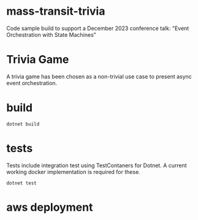 # mass-transit-trivia
Code sample build to support a December 2023 conference talk: "Event Orchestration with State Machines"

# Trivia Game
A trivia game has been chosen as a non-trivial use case to present async event orchestration.

# build
```
dotnet build
```

# tests
Tests include integration test using TestContaners for Dotnet. 
A current working docker implementation is required for these.

```
dotnet test
```


# aws deployment

 
